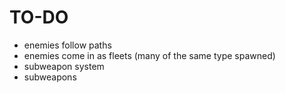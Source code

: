 TO-DO
=====

 * enemies follow paths
 * enemies come in as fleets (many of the same type spawned)
 * subweapon system
 * subweapons
